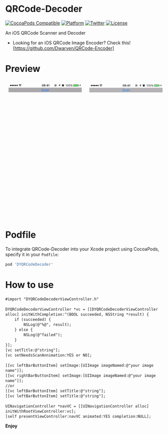 # QRCode-Decoder

[![CocoaPods Compatible](https://img.shields.io/cocoapods/v/DYQRCodeDecoder.svg)](https://img.shields.io/cocoapods/v/DYQRCodeDecoder.svg)
[![Platform](https://img.shields.io/cocoapods/p/DYQRCodeDecoder.svg)](http://cocoadocs.org/docsets/DYQRCodeDecoder)
[![Twitter](https://img.shields.io/badge/twitter-@DwarvenYang-blue.svg)](http://twitter.com/DwarvenYang)
[![License](https://img.shields.io/github/license/Dwarven/QRCode-Encoder.svg)](https://img.shields.io/github/license/Dwarven/QRCode-Encoder)

An iOS QRCode Scanner and Decoder

 - Looking for an iOS QRCode Image Encoder? Check this! [https://github.com/Dwarven/QRCode-Encoder]

# Preview
<img src="https://raw.githubusercontent.com/Dwarven/QRCode-Decoder/master/FromCamera.gif" width="230" align="center" style="margin:10px">
<img src="https://raw.githubusercontent.com/Dwarven/QRCode-Decoder/master/FromImage.gif" width="230" align="center" style="margin:10px">

# Podfile
To integrate QRCode-Decoder into your Xcode project using CocoaPods, specify it in your `Podfile`:

```ruby
pod 'DYQRCodeDecoder'
```


# How to use

```obj-c
#import "DYQRCodeDecoderViewController.h"

DYQRCodeDecoderViewController *vc = [[DYQRCodeDecoderViewController alloc] initWithCompletion:^(BOOL succeeded, NSString *result) {
    if (succeeded) {
        NSLog(@"%@", result);
    } else {
        NSLog(@"failed");
    }
}];
[vc setTitle:@"string"];
[vc setNeedsScanAnnimation:YES or NO];

[[vc leftBarButtonItem] setImage:[UIImage imageNamed:@"your image name"]];
[[vc rightBarButtonItem] setImage:[UIImage imageNamed:@"your image name"]];
//or
[[vc leftBarButtonItem] setTitle:@"string"];
[[vc leftBarButtonItem] setTitle:@"string"];

UINavigationController *navVC = [[UINavigationController alloc] initWithRootViewController:vc];
[self presentViewController:navVC animated:YES completion:NULL];

```
**Enjoy**

